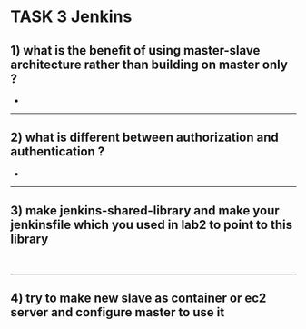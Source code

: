 # TASK 3 Jenkins

## 1) what is the benefit of using master-slave architecture rather than building on master only ?
- 

----------------------------------------------------------
## 2) what is different between authorization and authentication ?
- 

----------------------------------------------------------
## 3) make jenkins-shared-library and make your jenkinsfile which you used in lab2 to point to this library
![]()
![]()
![]()
![]()
![]()
![]()
![]()
![]()
![]()
![]()
![]()
![]()
![]()

----------------------------------------------------------
## 4) try to make new slave as container or ec2 server and configure master to use it
![]()
![]()
![]()
![]()
![]()
![]()
![]()
![]()
![]()
![]()
![]()
![]()
![]()


